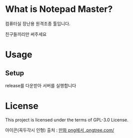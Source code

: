 What is Notepad Master?
==========================
컴퓨터실 장난용 원격조종 툴입니다.

친구들끼리만 써주세요

Usage
==========================

Setup
----------------------
release를 다운받아 서버를 실행합니다




License
==========================
This project is licensed under the terms of GPL-3.0 License.

아이콘(꼭두각시 인형) 출처 : <a href='https://.pngtree.com/so/만화'>만화 png에서 .pngtree.com/</a>